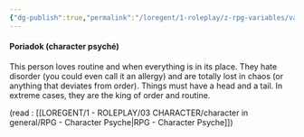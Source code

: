 ```yaml
---
{"dg-publish":true,"permalink":"/loregent/1-roleplay/z-rpg-variables/variables-character/variables-character-psyche/order/","noteIcon":""}
---
```


#### Poriadok (character psyché)

This person loves routine and when everything is in its place. They hate disorder (you could even call it an allergy) and are totally lost in chaos (or anything that deviates from order). Things must have a head and a tail. In extreme cases, they are the king of order and routine.

(read : [[LOREGENT/1 - ROLEPLAY/03 CHARACTER/character in general/RPG - Character Psyche\|RPG - Character Psyche]])
